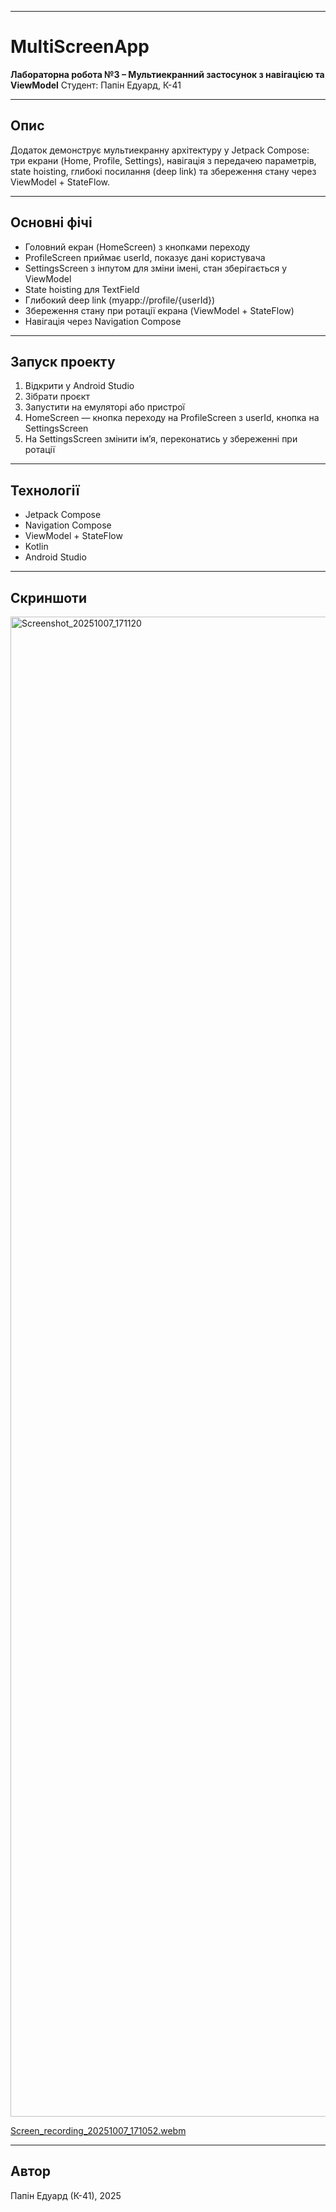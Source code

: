 ***

# MultiScreenApp

**Лабораторна робота №3 – Мультиекранний застосунок з навігацією та ViewModel**
Студент: Папін Едуард, К-41

***

## Опис

Додаток демонструє мультиекранну архітектуру у Jetpack Compose: три екрани (Home, Profile, Settings), навігація з передачею параметрів, state hoisting, глибокі посилання (deep link) та збереження стану через ViewModel + StateFlow.

***

## Основні фічі

- Головний екран (HomeScreen) з кнопками переходу
- ProfileScreen приймає userId, показує дані користувача
- SettingsScreen з інпутом для зміни імені, стан зберігається у ViewModel
- State hoisting для TextField
- Глибокий deep link (myapp://profile/{userId})
- Збереження стану при ротації екрана (ViewModel + StateFlow)
- Навігація через Navigation Compose

***

## Запуск проекту

1. Відкрити у Android Studio
2. Зібрати проєкт
3. Запустити на емуляторі або пристрої
4. HomeScreen — кнопка переходу на ProfileScreen з userId, кнопка на SettingsScreen
5. На SettingsScreen змінити ім’я, переконатись у збереженні при ротації

***

## Технології

- Jetpack Compose
- Navigation Compose
- ViewModel + StateFlow
- Kotlin
- Android Studio

***

## Скриншоти
<img width="1080" height="2400" alt="Screenshot_20251007_171120" src="https://github.com/user-attachments/assets/877db644-823c-4085-84c5-3e3f8611d7a3" />

[Screen_recording_20251007_171052.webm](https://github.com/user-attachments/assets/1b8a509c-c47e-46e5-8b60-6c5e7518503a)


***

## Автор

Папін Едуард (К-41), 2025


